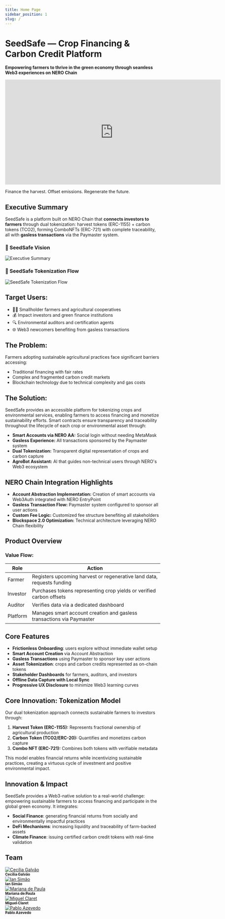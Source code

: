 ```yaml
---
title: Home Page
sidebar_position: 1
slug: /
---
```


# SeedSafe — Crop Financing & Carbon Credit Platform  

**Empowering farmers to thrive in the green economy through seamless Web3 experiences on NERO Chain**

<div style={{ display: "flex", justifyContent: "center", marginTop: "2rem", marginBottom: "2rem" }}>
   <iframe width="700" height="340" src="https://www.youtube.com/embed/ctsbB1tTNH4?si=NHQH8F15Z6QZjyyx" title="YouTube video player" frameborder="0" allow="accelerometer; autoplay; clipboard-write; encrypted-media; gyroscope; picture-in-picture; web-share" referrerpolicy="strict-origin-when-cross-origin" allowfullscreen></iframe>
</div>

Finance the harvest. Offset emissions. Regenerate the future.

## Executive Summary

SeedSafe is a platform built on NERO Chain that **connects investors to farmers** through dual tokenization: harvest tokens (ERC-1155) + carbon tokens (TCO2), forming ComboNFTs (ERC-721) with complete traceability, all with **gasless transactions** via the Paymaster system.

### 🌱 SeedSafe Vision
  <div style={{ margin: 15, textAlign: 'center' }}>
      <img src={require("../static/img/ExecutiveSummary.png").default} style={{ borderRadius: '10%'}} alt="Executive Summary" />
      <br />
  </div>

### 🔄 SeedSafe Tokenization Flow
  <div style={{ margin: 15, textAlign: 'center' }}>
      <img src={require("../static/img/TokenizationFlow.png").default} style={{ borderRadius: '10%'}} alt="SeedSafe Tokenization Flow" />
      <br />
  </div>

## Target Users:
- 👨‍🌾 Smallholder farmers and agricultural cooperatives  
- 💰 Impact investors and green finance institutions  
- 🔍 Environmental auditors and certification agents  
- 🌐 Web3 newcomers benefiting from gasless transactions

## The Problem:
Farmers adopting sustainable agricultural practices face significant barriers accessing:
- Traditional financing with fair rates
- Complex and fragmented carbon credit markets
- Blockchain technology due to technical complexity and gas costs

## The Solution:
SeedSafe provides an accessible platform for tokenizing crops and environmental services, enabling farmers to access financing and monetize sustainability efforts. Smart contracts ensure transparency and traceability throughout the lifecycle of each crop or environmental asset through:

- **Smart Accounts via NERO AA:** Social login without needing MetaMask
- **Gasless Experience:** All transactions sponsored by the Paymaster system
- **Dual Tokenization:** Transparent digital representation of crops and carbon capture
- **AgroBot Assistant:** AI that guides non-technical users through NERO's Web3 ecosystem

## NERO Chain Integration Highlights

- **Account Abstraction Implementation:** Creation of smart accounts via Web3Auth integrated with NERO EntryPoint
- **Gasless Transaction Flow:** Paymaster system configured to sponsor all user actions
- **Custom Fee Logic:** Customized fee structure benefiting all stakeholders
- **Blockspace 2.0 Optimization:** Technical architecture leveraging NERO Chain flexibility

## Product Overview

### Value Flow:

| Role            | Action                                                                  |
|------------------|--------------------------------------------------------------------------|
| Farmer           | Registers upcoming harvest or regenerative land data, requests funding  |
| Investor         | Purchases tokens representing crop yields or verified carbon offsets    |
| Auditor          | Verifies data via a dedicated dashboard                                 |
| Platform         | Manages smart account creation and gasless transactions via Paymaster   |

## Core Features

- **Frictionless Onboarding**: users explore without immediate wallet setup  
- **Smart Account Creation** via Account Abstraction  
- **Gasless Transactions** using Paymaster to sponsor key user actions  
- **Asset Tokenization**: crops and carbon credits represented as on-chain tokens  
- **Stakeholder Dashboards** for farmers, auditors, and investors  
- **Offline Data Capture with Local Sync**  
- **Progressive UX Disclosure** to minimize Web3 learning curves  

## Core Innovation: Tokenization Model

Our dual tokenization approach connects sustainable farmers to investors through:

1. **Harvest Token (ERC-1155):** Represents fractional ownership of agricultural production
2. **Carbon Token (TCO2/ERC-20):** Quantifies and monetizes carbon capture
3. **Combo NFT (ERC-721):** Combines both tokens with verifiable metadata

This model enables financial returns while incentivizing sustainable practices, creating a virtuous cycle of investment and positive environmental impact.

## Innovation & Impact

SeedSafe provides a Web3-native solution to a real-world challenge: empowering sustainable farmers to access financing and participate in the global green economy. It integrates:

- **Social Finance**: generating financial returns from socially and environmentally impactful practices  
- **DeFi Mechanisms**: increasing liquidity and traceability of farm-backed assets  
- **Climate Finance**: issuing certified carbon credit tokens with real-time validation  

## Team

<div style={{ display: 'flex', flexWrap: 'wrap', justifyContent: 'center' }}>
  <div style={{ margin: 15, textAlign: 'center' }}>
    <a href="https://www.linkedin.com/in/ceciliagalvaoo/">
      <img src={require("../static/img/Cecilia.png").default} style={{ borderRadius: '10%', width: 150 }} alt="Cecília Galvão" />
      <br />
      <sub><b>Cecília Galvão</b></sub>
    </a>
  </div>
  <div style={{ margin: 15, textAlign: 'center' }}>
    <a href="https://www.linkedin.com/in/ian-pereira-simao/">
      <img src={require("../static/img/Ian.png").default} style={{ borderRadius: '10%', width: 150 }} alt="Ian Simão" />
      <br />
      <sub><b>Ian Simão</b></sub>
    </a>
  </div>
  <div style={{ margin: 15, textAlign: 'center' }}>
    <a href="https://www.linkedin.com/in/marianadepaulabarbosa/">
      <img src={require("../static/img/Mariana.png").default} style={{ borderRadius: '10%', width: 150 }} alt="Mariana de Paula" />
      <br />
      <sub><b>Mariana de Paula</b></sub>
    </a>
  </div>
  <div style={{ margin: 15, textAlign: 'center' }}>
    <a href="https://www.linkedin.com/in/miguelclaret/">
      <img src={require("../static/img/Claret.png").default} style={{ borderRadius: '10%', width: 150 }} alt="Miguel Claret" />
      <br />
      <sub><b>Miguel Claret</b></sub>
    </a>
  </div>
  <div style={{ margin: 15, textAlign: 'center' }}>
    <a href="https://www.linkedin.com/in/pabloazevedo/">
      <img src={require("../static/img/Pablo.png").default} style={{ borderRadius: '10%', width: 150 }} alt="Pablo Azevedo" />
      <br />
      <sub><b>Pablo Azevedo</b></sub>
    </a>
  </div>
</div>
